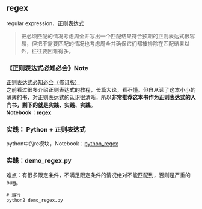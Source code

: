 ## regex
regular expression，正则表达式
> 把必须匹配的情况考虑周全并写出一个匹配结果符合预期的正则表达式很容易，但把不需要匹配的情况也考虑周全并确保它们都被排除在匹配结果以外，往往要困难得多。
### 《正则表达式必知必会》Note
[正则表达式必知必会（修订版）](https://book.douban.com/subject/26285406/)  
之前看过很多介绍正则表达式的教程，长篇大论，看不懂。但自从读了这本小小的薄薄的书，对正则表达式的认识很清晰，所以**非常推荐这本书作为正则表达式的入门书，剩下的就是实践、实践、实践**。  
**Notebook：[regex](./regex.ipynb)**

### 实践： Python + 正则表达式
python中的re模块，Notebook：[python_regex](./python_regex.ipynb)

### 实践：demo_regex.py
难点：有很多限定条件，不满足限定条件的情况绝对不能匹配到，否则是严重的bug。
```
# 运行
python2 demo_regex.py
```
